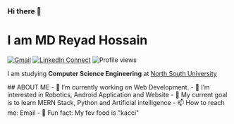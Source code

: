 ### Hi there 👋
# I am MD Reyad Hossain
[![Gmail](https://img.shields.io/badge/%20-Send%20Mail-black?color=14171A&labelColor=ef5350&logo=gmail&logoColor=ffffff)](mailto:md.reyadhossain@northsouth.edu)
[![LinkedIn Connect](https://img.shields.io/badge/%20-Connect-black?color=14171A&labelColor=212121&logo=linkedin&logoColor=ffffff)](https://www.linkedin.com/in//)
![Profile views](https://gpvc.arturio.dev/msak04)
<p align="justify">
  I am studying <b>Computer Science Engineering</b> at  <a href="http://www.northsouth.edu/" target="_blank">North South University</a>
</p>
## ABOUT ME
- 🔭 I’m currently working on Web Development.
- 🔧  I’m interested in Robotics, Android Application and Website
- 🎯 My current goal is to learn MERN Stack, Python and Artificial intelligence
- 📫 How to reach me: Email
- 🎨 Fun fact: My fev food is "kacci"
